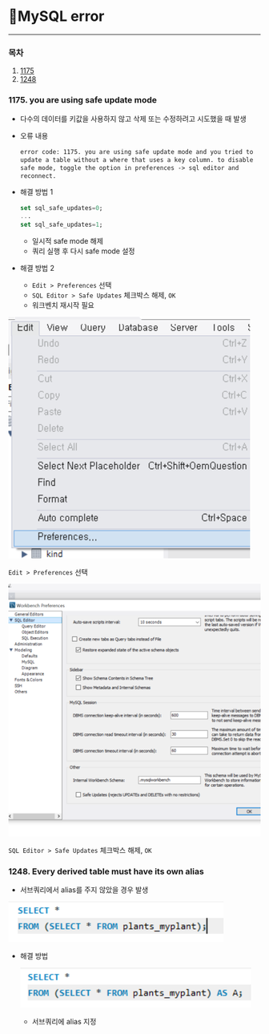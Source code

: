 # 📌MySQL error

---------------

### 목차

1. [1175](#1175-you-are-using-safe-update-mode)
1. [1248](#1248-Every-derived-table-must-have-its-own-alias)



### 1175. you are using safe update mode

- 다수의 데이터를 키값을 사용하지 않고 삭제 또는 수정하려고 시도했을 때 발생

- 오류 내용

  ```
  error code: 1175. you are using safe update mode and you tried to update a table without a where that uses a key column. to disable safe mode, toggle the option in preferences -> sql editor and reconnect.
  ```

- 해결 방법 1

  ```sql
  set sql_safe_updates=0;
  ...
  set sql_safe_updates=1;
  ```

  - 일시적 safe mode 해제
  - 쿼리 실행 후 다시 safe mode 설정

- 해결 방법 2

  - `Edit > Preferences` 선택
  - `SQL Editor > Safe Updates` 체크박스 해제, `OK` 
  - 워크벤치 재시작 필요


![1175-1](MySQL_error.assets/1175-1.png)

`Edit > Preferences` 선택

![1175-2](MySQL_error.assets/1175-2.png)

`SQL Editor > Safe Updates` 체크박스 해제, `OK` 





### 1248. Every derived table must have its own alias

- 서브쿼리에서 alias를 주지 않았을 경우 발생

![1248-1](MySQL_error.assets/1248-1.png)

- 해결 방법

  ![1248-2](MySQL_error.assets/1248-2.png)

  - 서브쿼리에 alias 지정




